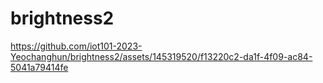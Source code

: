 ﻿# brightness2


https://github.com/iot101-2023-Yeochanghun/brightness2/assets/145319520/f13220c2-da1f-4f09-ac84-5041a79414fe

